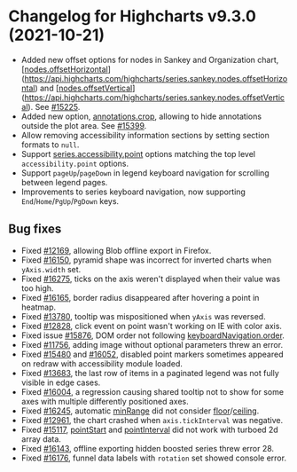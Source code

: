 # Changelog for Highcharts v9.3.0 (2021-10-21)

- Added new offset options for nodes in Sankey and Organization chart, [[nodes.offsetHorizontal](https://api.highcharts.com/highcharts/series.sankey.nodes.offsetHorizontal)](https://api.highcharts.com/highcharts/series.sankey.nodes.offsetHorizontal) and [[nodes.offsetVertical](https://api.highcharts.com/highcharts/series.sankey.nodes.offsetVertical)](https://api.highcharts.com/highcharts/series.sankey.nodes.offsetVertical). See [#15225](https://github.com/highcharts/highcharts/issues/15225).
- Added new option, [annotations.crop](https://api.highcharts.com/highcharts/annotations.crop), allowing to hide annotations outside the plot area. See [#15399](https://github.com/highcharts/highcharts/issues/15399).
- Allow removing accessibility information sections by setting section formats to `null`.
- Support [series.accessibility.point](https://api.highcharts.com/highcharts/plotOptions.series.accessibility.point) options matching the top level `accessibility.point` options.
- Support `pageUp`/`pageDown` in legend keyboard navigation for scrolling between legend pages.
- Improvements to series keyboard navigation, now supporting `End`/`Home`/`PgUp`/`PgDown` keys.

## Bug fixes
- Fixed [#12169](https://github.com/highcharts/highcharts/issues/12169), allowing Blob offline export in Firefox.
- Fixed [#16150](https://github.com/highcharts/highcharts/issues/16150), pyramid shape was incorrect for inverted charts when `yAxis.width` set.
- Fixed [#16275](https://github.com/highcharts/highcharts/issues/16275), ticks on the axis weren't displayed when their value was too high.
- Fixed [#16165](https://github.com/highcharts/highcharts/issues/16165), border radius disappeared after hovering a point in heatmap.
- Fixed [#13780](https://github.com/highcharts/highcharts/issues/13780), tooltip was mispositioned when `yAxis` was reversed.
- Fixed [#12828](https://github.com/highcharts/highcharts/issues/12828), click event on point wasn't working on IE with color axis.
- Fixed issue [#15876](https://github.com/highcharts/highcharts/issues/15876), DOM order not following [keyboardNavigation.order](https://api.highcharts.com/highcharts/accessibility.keyboardNavigation.order).
- Fixed [#11756](https://github.com/highcharts/highcharts/issues/11756), adding image without optional parameters threw an error.
- Fixed [#15480](https://github.com/highcharts/highcharts/issues/15480) and [#16052](https://github.com/highcharts/highcharts/issues/16052), disabled point markers sometimes appeared on redraw with accessibility module loaded.
- Fixed [#13683](https://github.com/highcharts/highcharts/issues/13683), the last row of items in a paginated legend was not fully visible in edge cases.
- Fixed [#16004](https://github.com/highcharts/highcharts/issues/16004), a regression causing shared tooltip not to show for some axes with multiple differently positioned axes.
- Fixed [#16245](https://github.com/highcharts/highcharts/issues/16245), automatic [minRange](https://api.highcharts.com/highcharts/xAxis.minRange) did not consider [floor](https://api.highcharts.com/highcharts/xAxis.floor)/[ceiling](https://api.highcharts.com/highcharts/xAxis.ceiling).
- Fixed [#12961](https://github.com/highcharts/highcharts/issues/12961), the chart crashed when `axis.tickInterval` was negative.
- Fixed [#15117](https://github.com/highcharts/highcharts/issues/15117), [pointStart](https://api.highcharts.com/highcharts/plotOptions.series.pointStart) and [pointInterval](https://api.highcharts.com/highcharts/plotOptions.series.pointInterval) did not work with turboed 2d array data.
- Fixed [#16143](https://github.com/highcharts/highcharts/issues/16143), offline exporting hidden boosted series threw error 28.
- Fixed [#16176](https://github.com/highcharts/highcharts/issues/16176), funnel data labels with `rotation` set showed console error.
